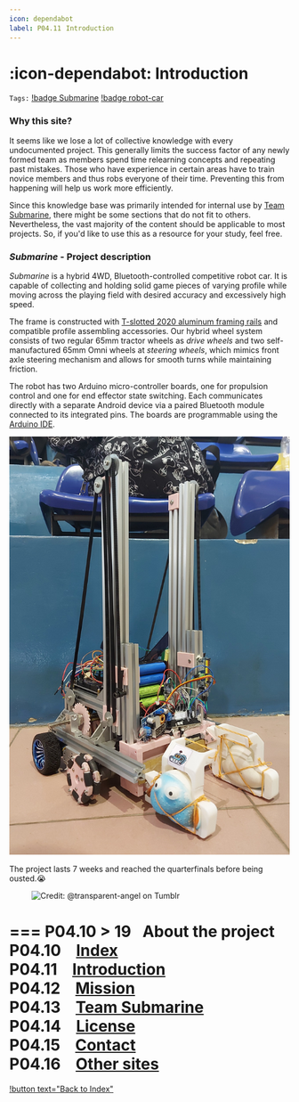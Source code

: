 ```yaml
---
icon: dependabot
label: P04.11⠀Introduction
---
```

# :icon-dependabot: Introduction
`Tags:` [!badge Submarine](/projects/P04-submarine.md) [!badge robot-car]()

### Why this site?
It seems like we lose a lot of collective knowledge with every undocumented project. This generally limits the success factor of any newly formed team as members spend time relearning concepts and repeating past mistakes. Those who have experience in certain areas have to train novice members and thus robs everyone of their time. Preventing this from happening will help us work more efficiently.

Since this knowledge base was primarily intended for internal use by [Team Submarine](/projects/P04-submarine/P04-10-19-about-the-project/P04-12-team-submarine.md), there might be some sections that do not fit to others. Nevertheless, the vast majority of the content should be applicable to most projects. So, if you'd like to use this as a resource for your study, feel free.

### *Submarine* - Project description
*Submarine* is a hybrid 4WD, Bluetooth-controlled competitive robot car. It is capable of collecting and holding solid game pieces of varying profile while moving across the playing field with desired accuracy and excessively high speed.

The frame is constructed with [T-slotted 2020 aluminum framing rails](https://en.wikipedia.org/wiki/T-slot_structural_framing) and compatible profile assembling accessories. Our hybrid wheel system consists of two regular 65mm tractor wheels as *drive wheels* and two self-manufactured 65mm Omni wheels at *steering wheels*, which mimics front axle steering mechanism and allows for smooth turns while maintaining friction.

The robot has two Arduino micro-controller boards, one for propulsion control and one for end effector state switching. Each communicates directly with a separate Android device via a paired Bluetooth module connected to its integrated pins. The boards are programmable using the [Arduino IDE](https://www.arduino.cc/en/software).

![](/projects/P04-submarine/media/intro-submarine2.jpg)

The project lasts 7 weeks and reached the quarterfinals before being ousted.:sob:


<figure>
    <img src="https://64.media.tumblr.com/d103eb823dce2842c673f409f036857b/tumblr_mzx9wrdwFa1snc5kxo1_1280.gifv" alt="Credit: @transparent-angel on Tumblr">
</figure>

=== P04.10 > 19⠀About the project
P04.10 ⠀[Index](/projects/P04-submarine/P04-10-19-about-the-project/P04-10-index.md)\
P04.11 ⠀[Introduction](/projects/P04-submarine/P04-10-19-about-the-project/P04-11-introduction.md)\
P04.12 ⠀[Mission](/projects/P04-submarine/P04-10-19-about-the-project/P04-11-mission.md)\
P04.13 ⠀[Team Submarine](/projects/P04-submarine/P04-10-19-about-the-project/P04-12-team-submarine.md)\
P04.14 ⠀[License](/projects/P04-submarine/P04-10-19-about-the-project/P04-13-license.md)\
P04.15 ⠀[Contact](/projects/P04-submarine/P04-10-19-about-the-project/P04-14-contact.md)\
P04.16 ⠀[Other sites](/projects/P04-submarine/P04-10-19-about-the-project/P04-15-other-sites.md)
===

[!button text="Back to Index"](/projects/P04-submarine/P04-10-19-about-the-project/P04-10-index.md)